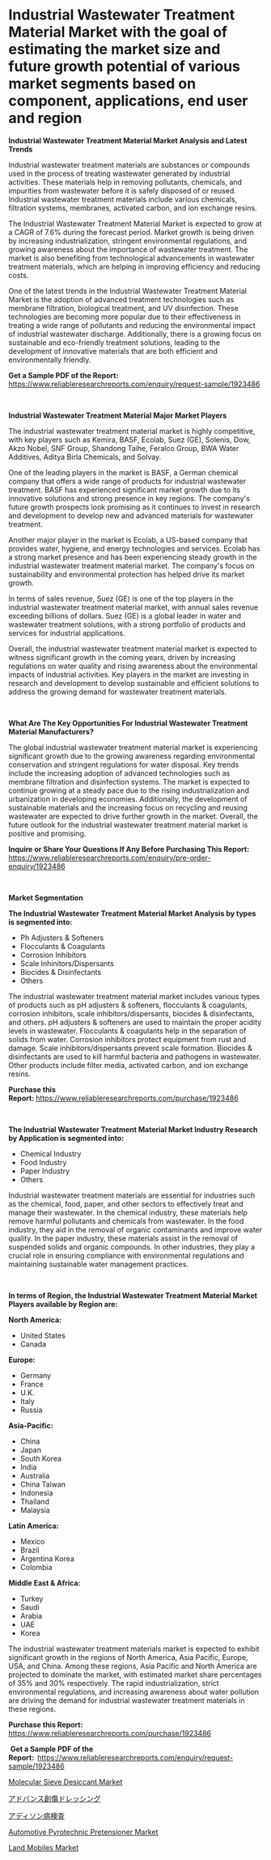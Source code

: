 <p><h1>Industrial Wastewater Treatment Material Market with the goal of estimating the market size and future growth potential of various market segments based on component, applications, end user and region</h1></p><p><strong>Industrial Wastewater Treatment Material Market Analysis and Latest Trends</strong></p>
<p><p>Industrial wastewater treatment materials are substances or compounds used in the process of treating wastewater generated by industrial activities. These materials help in removing pollutants, chemicals, and impurities from wastewater before it is safely disposed of or reused. Industrial wastewater treatment materials include various chemicals, filtration systems, membranes, activated carbon, and ion exchange resins.</p><p>The Industrial Wastewater Treatment Material Market is expected to grow at a CAGR of 7.6% during the forecast period. Market growth is being driven by increasing industrialization, stringent environmental regulations, and growing awareness about the importance of wastewater treatment. The market is also benefiting from technological advancements in wastewater treatment materials, which are helping in improving efficiency and reducing costs.</p><p>One of the latest trends in the Industrial Wastewater Treatment Material Market is the adoption of advanced treatment technologies such as membrane filtration, biological treatment, and UV disinfection. These technologies are becoming more popular due to their effectiveness in treating a wide range of pollutants and reducing the environmental impact of industrial wastewater discharge. Additionally, there is a growing focus on sustainable and eco-friendly treatment solutions, leading to the development of innovative materials that are both efficient and environmentally friendly.</p></p>
<p><strong>Get a Sample PDF of the Report:&nbsp;</strong> <a href="https://www.reliableresearchreports.com/enquiry/request-sample/1923486">https://www.reliableresearchreports.com/enquiry/request-sample/1923486</a></p>
<p>&nbsp;</p>
<p><strong>Industrial Wastewater Treatment Material Major Market Players</strong></p>
<p><p>The industrial wastewater treatment material market is highly competitive, with key players such as Kemira, BASF, Ecolab, Suez (GE), Solenis, Dow, Akzo Nobel, SNF Group, Shandong Taihe, Feralco Group, BWA Water Additives, Aditya Birla Chemicals, and Solvay.</p><p>One of the leading players in the market is BASF, a German chemical company that offers a wide range of products for industrial wastewater treatment. BASF has experienced significant market growth due to its innovative solutions and strong presence in key regions. The company's future growth prospects look promising as it continues to invest in research and development to develop new and advanced materials for wastewater treatment.</p><p>Another major player in the market is Ecolab, a US-based company that provides water, hygiene, and energy technologies and services. Ecolab has a strong market presence and has been experiencing steady growth in the industrial wastewater treatment material market. The company's focus on sustainability and environmental protection has helped drive its market growth.</p><p>In terms of sales revenue, Suez (GE) is one of the top players in the industrial wastewater treatment material market, with annual sales revenue exceeding billions of dollars. Suez (GE) is a global leader in water and wastewater treatment solutions, with a strong portfolio of products and services for industrial applications.</p><p>Overall, the industrial wastewater treatment material market is expected to witness significant growth in the coming years, driven by increasing regulations on water quality and rising awareness about the environmental impacts of industrial activities. Key players in the market are investing in research and development to develop sustainable and efficient solutions to address the growing demand for wastewater treatment materials.</p></p>
<p>&nbsp;</p>
<p><strong>What Are The Key Opportunities For Industrial Wastewater Treatment Material Manufacturers?</strong></p>
<p><p>The global industrial wastewater treatment material market is experiencing significant growth due to the growing awareness regarding environmental conservation and stringent regulations for water disposal. Key trends include the increasing adoption of advanced technologies such as membrane filtration and disinfection systems. The market is expected to continue growing at a steady pace due to the rising industrialization and urbanization in developing economies. Additionally, the development of sustainable materials and the increasing focus on recycling and reusing wastewater are expected to drive further growth in the market. Overall, the future outlook for the industrial wastewater treatment material market is positive and promising.</p></p>
<p><strong>Inquire or Share Your Questions If Any Before Purchasing This Report:</strong> <a href="https://www.reliableresearchreports.com/enquiry/pre-order-enquiry/1923486">https://www.reliableresearchreports.com/enquiry/pre-order-enquiry/1923486</a></p>
<p>&nbsp;</p>
<p><strong>Market Segmentation</strong></p>
<p><strong>The Industrial Wastewater Treatment Material Market Analysis by types is segmented into:</strong></p>
<p><ul><li>Ph Adjusters & Softeners</li><li>Flocculants & Coagulants</li><li>Corrosion Inhibitors</li><li>Scale Inhinitors/Dispersants</li><li>Biocides & Disinfectants</li><li>Others</li></ul></p>
<p><p>The industrial wastewater treatment material market includes various types of products such as pH adjusters & softeners, flocculants & coagulants, corrosion inhibitors, scale inhibitors/dispersants, biocides & disinfectants, and others. pH adjusters & softeners are used to maintain the proper acidity levels in wastewater. Flocculants & coagulants help in the separation of solids from water. Corrosion inhibitors protect equipment from rust and damage. Scale inhibitors/dispersants prevent scale formation. Biocides & disinfectants are used to kill harmful bacteria and pathogens in wastewater. Other products include filter media, activated carbon, and ion exchange resins.</p></p>
<p><strong>Purchase this Report:&nbsp;</strong><a href="https://www.reliableresearchreports.com/purchase/1923486">https://www.reliableresearchreports.com/purchase/1923486</a></p>
<p>&nbsp;</p>
<p><strong>The Industrial Wastewater Treatment Material Market Industry Research by Application is segmented into:</strong></p>
<p><ul><li>Chemical Industry</li><li>Food Industry</li><li>Paper Industry</li><li>Others</li></ul></p>
<p><p>Industrial wastewater treatment materials are essential for industries such as the chemical, food, paper, and other sectors to effectively treat and manage their wastewater. In the chemical industry, these materials help remove harmful pollutants and chemicals from wastewater. In the food industry, they aid in the removal of organic contaminants and improve water quality. In the paper industry, these materials assist in the removal of suspended solids and organic compounds. In other industries, they play a crucial role in ensuring compliance with environmental regulations and maintaining sustainable water management practices.</p></p>
<p>&nbsp;</p>
<p><strong>In terms of Region, the Industrial Wastewater Treatment Material Market Players available by Region are:</strong></p>
<p>
    <p> <strong> North America: </strong>
        <ul>
            <li>United States</li>
            <li>Canada</li>
        </ul>
        </p> 
    <p> <strong> Europe: </strong>
        <ul>
            <li>Germany</li>
            <li>France</li>
            <li>U.K.</li>
            <li>Italy</li>
            <li>Russia</li>
        </ul>
        </p> 
    <p> <strong> Asia-Pacific: </strong>
        <ul>
            <li>China</li>
            <li>Japan</li>
            <li>South Korea</li>
            <li>India</li>
            <li>Australia</li>
            <li>China Taiwan</li>
            <li>Indonesia</li>
            <li>Thailand</li>
            <li>Malaysia</li>
        </ul>
        </p> 
    <p> <strong> Latin America: </strong>
        <ul>
            <li>Mexico</li>
            <li>Brazil</li>
            <li>Argentina Korea</li>
            <li>Colombia</li>
        </ul>
        </p> 
    <p> <strong> Middle East & Africa: </strong>
        <ul>
            <li>Turkey</li>
            <li>Saudi</li>
            <li>Arabia</li>
            <li>UAE</li>
            <li>Korea</li>
        </ul>
    </p>
    </p>
<p><p>The industrial wastewater treatment materials market is expected to exhibit significant growth in the regions of North America, Asia Pacific, Europe, USA, and China. Among these regions, Asia Pacific and North America are projected to dominate the market, with estimated market share percentages of 35% and 30% respectively. The rapid industrialization, strict environmental regulations, and increasing awareness about water pollution are driving the demand for industrial wastewater treatment materials in these regions.</p></p>
<p><strong>Purchase this Report: </strong><a href="https://www.reliableresearchreports.com/purchase/1923486">https://www.reliableresearchreports.com/purchase/1923486</a></p>
<p>&nbsp;<strong>Get a Sample PDF of the Report:&nbsp;&nbsp;</strong><a href="https://www.reliableresearchreports.com/enquiry/request-sample/1923486">https://www.reliableresearchreports.com/enquiry/request-sample/1923486</a></p>
<p><strong></strong></p>
<p><p><a href="https://view.publitas.com/reportprime-1/molecular-sieve-desiccant-market-research-report-the-key-to-successful-business-strategy-forecasted-for-period-from-2024-2031/">Molecular Sieve Desiccant Market</a></p><p><a href="https://medium.com/@hoped252023/%E9%80%B2%E3%82%93%E3%81%A0%E5%89%B5%E5%82%B7%E5%8C%85%E5%B8%AF%E5%B8%82%E5%A0%B4%E3%81%AE%E8%A6%8F%E6%A8%A1%E3%81%A8%E5%B8%82%E5%A0%B4%E5%8B%95%E5%90%91-%E5%AE%8C%E5%85%A8%E3%81%AA%E6%A5%AD%E7%95%8C%E6%A6%82%E8%A6%81-2024%E5%B9%B4%E3%81%8B%E3%82%892031%E5%B9%B4%E3%81%BE%E3%81%A7-d2a017099ae7">アドバンス創傷ドレッシング</a></p><p><a href="https://medium.com/@hoped252023/%E3%82%A2%E3%82%B8%E3%82%BD%E3%83%B3%E7%97%85%E6%A4%9C%E6%9F%BB%E5%B8%82%E5%A0%B4%E3%81%AE%E5%8B%95%E5%90%91%E3%81%8A%E3%82%88%E3%81%B3%E5%B8%82%E5%A0%B4%E5%88%86%E6%9E%90%E3%81%AF-2024%E5%B9%B4%E3%81%8B%E3%82%892031%E5%B9%B4%E3%81%BE%E3%81%A7%E3%81%AE%E6%9C%9F%E9%96%93%E3%81%AB%E4%BA%88%E6%B8%AC%E3%81%95%E3%82%8C%E3%81%A6%E3%81%84%E3%81%BE%E3%81%99-a27ae6cd3d30">アディソン病検査</a></p><p><a href="https://boundless-drawbridge-702.notion.site/Automotive-Pyrotechnic-Pretensioner-Market-Size-Market-Trends-and-Growth-Outlook-forecasted-for-pe-22d3412f7e7247948b4d04e8d40395ea">Automotive Pyrotechnic Pretensioner Market</a></p><p><a href="https://view.publitas.com/reportprime-1/land-mobiles-market-size-focuses-on-market-dynamics-in-depth-analysis-and-future-projections-of-its-market-forecasted-for-period-from-2024-to-2031/">Land Mobiles Market</a></p></p>